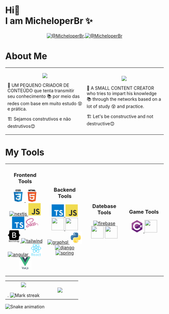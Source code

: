 <h1  >Hi👋
<br>
I am  MicheloperBr ✨ </h1>
<div align="center"  >  
<a href="https://www.youtube.com/@micheloper" target="blank">
<img align="center" src="https://img.shields.io/badge/YouTube-FF0000?style=for-the-badge&logo=youtube&logoColor=white" alt="@MicheloperBr"  />
</a>
<a href="https://www.tiktok.com/@MicheloperBr" target="blank"><img align="center" src="https://img.shields.io/badge/TikTok-000000?style=for-the-badge&logo=tiktok&logoColor=white" alt="@MicheloperBr" />
</a>
 </div>

 
<h1>About Me </h1>
<table   >
<tr border="none">
 
<td width="50%" >
<div >
<p   align="center">
<img align="center" src="https://cdn-icons-png.flaticon.com/512/4087/4087482.png"  style= "width: 20%; "/>
</p>
<p>
🎥 UM PEQUENO CRIADOR DE CONTEÚDO que tenta transmitir seu conhecimento 📚 por meio das redes com base em muito estudo 😵 e prática.
</p>
<p>
🏗️ Sejamos construtivos e não destrutivos😊
</p>
</div>

</td>

<td width="50%"  >
<div >
<p   align="center">
<img align="center" src="https://cdn-icons-png.flaticon.com/512/2151/2151435.png"  style= "width: 20%; "/>
</div>
<p>
🎥 A SMALL CONTENT CREATOR who tries to impart his knowledge 📚 through the networks based on a lot of study 😵 and practice.
</p>
<p>
🏗️ Let's be constructive and not destructive😊
</p>
</div>

</td>

</tr>
</table>

<h1>My Tools </h1>
<table align="center" >
<tr >
 
<td width="25%" align="center" >
  <h3 >Frontend Tools</h3>
<p align="center"> 
 <a href="https://www.w3schools.com/css/" target="_blank" rel="noreferrer"> 
<img src="https://raw.githubusercontent.com/devicons/devicon/master/icons/css3/css3-original-wordmark.svg" alt="css3" width="40" height="40"/> </a>
 <a href="https://www.w3.org/html/" target="_blank" rel="noreferrer">
 <img src="https://raw.githubusercontent.com/devicons/devicon/master/icons/html5/html5-original-wordmark.svg" alt="html5" width="40" height="40"/> </a>
   <a href="https://nextjs.org/" target="_blank" rel="noreferrer"> <img src="https://skillicons.dev/icons?i=next" alt="nextjs" width="40" height="40"   /> </a>
  <a href="https://developer.mozilla.org/en-US/docs/Web/JavaScript" target="_blank" rel="noreferrer"> <img src="https://raw.githubusercontent.com/devicons/devicon/master/icons/javascript/javascript-original.svg" alt="javascript" width="40" height="40"/> </a>
  <a href="https://www.typescriptlang.org/" target="_blank" rel="noreferrer"> <img src="https://raw.githubusercontent.com/devicons/devicon/master/icons/typescript/typescript-original.svg" alt="typescript" width="40" height="40"/> </a>
  <a href="https://sass-lang.com" target="_blank" rel="noreferrer"> 
 <img src="https://raw.githubusercontent.com/devicons/devicon/master/icons/sass/sass-original.svg" alt="sass" width="40" height="40"/> </a> 
<a href="https://getbootstrap.com" target="_blank" rel="noreferrer"> 
<img src="https://raw.githubusercontent.com/devicons/devicon/master/icons/bootstrap/bootstrap-plain-wordmark.svg" alt="bootstrap" width="40" height="40"/> </a>
<a href="https://tailwindcss.com/" target="_blank" rel="noreferrer"> 
<img src="https://www.vectorlogo.zone/logos/tailwindcss/tailwindcss-icon.svg" alt="tailwind" width="40" height="40"/> 
</a>
<a href="https://angular.io" target="_blank" rel="noreferrer"> <img src="https://angular.io/assets/images/logos/angular/angular.svg" alt="angular" width="40" height="40"/> </a> <a href="https://reactjs.org/" target="_blank" rel="noreferrer"> <img src="https://raw.githubusercontent.com/devicons/devicon/master/icons/react/react-original-wordmark.svg" alt="react" width="40" height="40"/> </a> <a href="https://vuejs.org/" target="_blank" rel="noreferrer"> <img src="https://raw.githubusercontent.com/devicons/devicon/master/icons/vuejs/vuejs-original-wordmark.svg" alt="vuejs" width="40" height="40"/> </a> 
</p>
</div>
</td>

<td width="25%" align="center" >
<h3>Backend Tools</h3>
<p align="center"> 
   <a href="https://www.typescriptlang.org/" target="_blank" rel="noreferrer"> <img src="https://raw.githubusercontent.com/devicons/devicon/master/icons/typescript/typescript-original.svg" alt="typescript" width="40" height="40"/> </a> 
 <a href="https://developer.mozilla.org/en-US/docs/Web/JavaScript" target="_blank" rel="noreferrer"> <img src="https://raw.githubusercontent.com/devicons/devicon/master/icons/javascript/javascript-original.svg" alt="javascript" width="40" height="40"/> </a> 
 <a href="https://expressjs.com" target="_blank" rel="noreferrer"> <img src="https://skillicons.dev/icons?i=express" width="40" height="40"style="   "/> </a> 
 <a href="https://nodejs.org" target="_blank" rel="noreferrer"> <img src="https://skillicons.dev/icons?i=nodejs" width="40" height="40"style="   "/> </a>
 <a href="https://graphql.org" target="_blank" rel="noreferrer"> <img src="https://www.vectorlogo.zone/logos/graphql/graphql-icon.svg" alt="graphql" width="40" height="40"/> </a> 
  <a href="https://www.python.org" target="_blank" rel="noreferrer"> <img src="https://raw.githubusercontent.com/devicons/devicon/master/icons/python/python-original.svg" alt="python" width="40" height="40"/> </a> 
  <a href="https://www.djangoproject.com/" target="_blank" rel="noreferrer"> <img src="https://cdn.worldvectorlogo.com/logos/django.svg" alt="django" width="40" height="40"/> </a> 
   <a href="https://spring.io/" target="_blank" rel="noreferrer"> <img src="https://www.vectorlogo.zone/logos/springio/springio-icon.svg" alt="spring" width="40" height="40"/> </a>
</p>
</td>

<td width="25%" align="center" >
<h3>Datebase Tools</h3>
<p align="center"> 
  <a href="https://firebase.google.com/" target="_blank" rel="noreferrer"> <img src="https://www.vectorlogo.zone/logos/firebase/firebase-icon.svg" alt="firebase" width="40" height="40"/> </a>
   <a href="https://www.mongodb.com/" target="_blank" rel="noreferrer"> <img src="https://skillicons.dev/icons?i=mongo" width="40" height="40"style="   "/></a> 
   <a href="https://www.mysql.com/" target="_blank" rel="noreferrer"> <img src="https://skillicons.dev/icons?i=mysql" width="40" height="40"style="   "/> </a>
 </p>
</td>

<td width="25%" align="center" >
<h3>Game Tools</h3>
<p align="center"> <a href="https://www.w3schools.com/cs/" target="_blank" rel="noreferrer"> <img src="https://raw.githubusercontent.com/devicons/devicon/master/icons/csharp/csharp-original.svg" alt="csharp" width="40" height="40"/> </a> <a href="https://unity.com/" target="_blank" rel="noreferrer"> <img src="https://skillicons.dev/icons?i=unity" width="40" height="40"style="   "/> </a> </p>
</td>

</tr>
</table>

<table align="center" >
<tr border="none">
 
<td width="50%" align="center">
  <img  align="center"  src="https://github-readme-stats.vercel.app/api?username=MicheloperBr&theme=dark&show_icons=true&count_private=true" />
  <br>
  </br>.
  <img  title="🔥 Get streak stats for your profile at git.io/streak-stats" alt="Mark streak" src="https://github-readme-streak-stats.herokuapp.com/?user=MicheloperBr&theme=dark&hide_border=false" /> 
</td>

<td width="50%" align="center">
  <img  align="center"  src="https://github-readme-stats.anuraghazra1.vercel.app/api/top-langs/?username=MicheloperBr&theme=dark&hide_border=false&no-bg=true&no-frame=true&langs_count=10"/>
  </td>
 
</tr>
</table>

 ![Snake animation](https://github.com/MicheloperBr/MicheloperBr/blob/output/github-contribution-grid-snake.svg)
